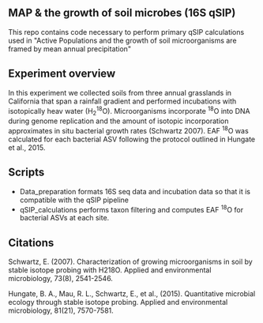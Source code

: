 ## MAP & the growth of soil microbes (16S qSIP) 

This repo contains code necessary to perform primary qSIP calculations used in "Active Populations and the growth of soil microorganisms are framed by mean annual precipitation"  

## Experiment overview  

In this experiment we collected soils from three annual grasslands in California that span a rainfall gradient and performed incubations with isotopically heav water (H<sub>2</sub><sup>18</sup>O). Microorganisms incorporate <sup>18</sup>O into DNA during genome replication and the amount of isotopic incorporation approximates in situ bacterial growth rates (Schwartz 2007). EAF <sup>18</sup>O  was calculated for each bacterial ASV following the protocol outlined in Hungate et al., 2015.  

## Scripts  
  
* Data_preparation formats 16S seq data and incubation data so that it is compatible with the qSIP pipeline
* qSIP_calculations performs taxon filtering and computes EAF <sup>18</sup>O for bacterial ASVs at each site.

## Citations

Schwartz, E. (2007). Characterization of growing microorganisms in soil by stable isotope probing with H218O. Applied and environmental microbiology, 73(8), 2541-2546.

Hungate, B. A., Mau, R. L., Schwartz, E., et al., (2015). Quantitative microbial ecology through stable isotope probing. Applied and environmental microbiology, 81(21), 7570-7581.
